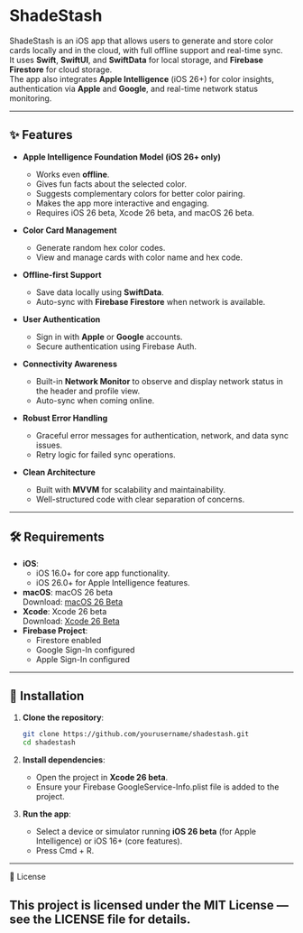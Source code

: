 # ShadeStash

ShadeStash is an iOS app that allows users to generate and store color cards locally and in the cloud, with full offline support and real-time sync.  
It uses **Swift**, **SwiftUI**, and **SwiftData** for local storage, and **Firebase Firestore** for cloud storage.  
The app also integrates **Apple Intelligence** (iOS 26+) for color insights, authentication via **Apple** and **Google**, and real-time network status monitoring.

---

## ✨ Features

- **Apple Intelligence Foundation Model (iOS 26+ only)**
  - Works even **offline**.
  - Gives fun facts about the selected color.
  - Suggests complementary colors for better color pairing.
  - Makes the app more interactive and engaging.
  - Requires iOS 26 beta, Xcode 26 beta, and macOS 26 beta.

- **Color Card Management**
  - Generate random hex color codes.
  - View and manage cards with color name and hex code.

- **Offline-first Support**
  - Save data locally using **SwiftData**.
  - Auto-sync with **Firebase Firestore** when network is available.

- **User Authentication**
  - Sign in with **Apple** or **Google** accounts.
  - Secure authentication using Firebase Auth.

- **Connectivity Awareness**
  - Built-in **Network Monitor** to observe and display network status in the header and profile view.
  - Auto-sync when coming online.

- **Robust Error Handling**
  - Graceful error messages for authentication, network, and data sync issues.
  - Retry logic for failed sync operations.

- **Clean Architecture**
  - Built with **MVVM** for scalability and maintainability.
  - Well-structured code with clear separation of concerns.

---

## 🛠 Requirements

- **iOS**:  
  - iOS 16.0+ for core app functionality.  
  - iOS 26.0+ for Apple Intelligence features.
- **macOS**: macOS 26 beta  
  Download: [macOS 26 Beta](https://developer.apple.com/download/#ios-restore-images-ipad-new)
- **Xcode**: Xcode 26 beta  
  Download: [Xcode 26 Beta](https://developer.apple.com/download/applications/)
- **Firebase Project**:
  - Firestore enabled
  - Google Sign-In configured
  - Apple Sign-In configured

---

## 🚀 Installation

1. **Clone the repository**:
   ```bash
   git clone https://github.com/yourusername/shadestash.git
   cd shadestash
   ```

2. **Install dependencies**:
   - Open the project in **Xcode 26 beta**.
   - Ensure your Firebase GoogleService-Info.plist file is added to the project.

3. **Run the app**:
   - Select a device or simulator running **iOS 26 beta** (for Apple Intelligence) or iOS 16+ (core features).
   - Press Cmd + R.

---
📜 License

This project is licensed under the MIT License — see the LICENSE file for details.
---
